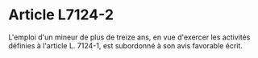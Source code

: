 # Article L7124-2

L'emploi d'un mineur de plus de treize ans, en vue d'exercer les activités définies à l'article L. 7124-1, est subordonné à son avis favorable écrit.
